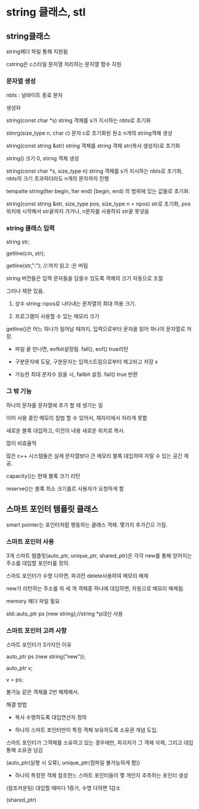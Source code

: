 # string 클래스, stl

## string클래스 

string헤더 파일 통해 지원됨

cstring은 c스타일 문자열 처리하는 문자열 함수 지원



### 문자열 생성

nbts : 널바이트 종료 문자



생성자


string(const char *s)     string 객체를 s가 지시하는 nbts로 초기화

stinrg(size_type n, char c) 문자 c로 초기화된 원소 n개의 string객체 생성

string(const string &str) string 객체를 string 객체 str(복사 생성자)로 초기화

string()  크기 0, stirng 객체 생성

string(const char *s, size_type n) string 객체를 s가 지시하는 nbts로 초기화, nbts의 크기 초과하더라도 n개의 문자까지 진행

tempalte<class Iter> string(Iter begin, Iter end) [begin, end) 의 범위에 있는 값들로 초기화.

string(const string &str, size_type pos, size_type n = npos) str로 초기화, pos위치에 시작해서 str끝까지 가거나, n문자를 사용하되 str끝 못넣음



### string 클래스 입력

string str;

getline(cin, str);

getline(str,":"); //:까지 읽고 :은 버림



string 버전들은 입력 문자들을 담을수 있도록 객체의 크기 자동으로 조절

그러나 제한 있음.

1. 상수 string::npos로 나타내는 문자열의 최대 허용 크기.

2. 프로그램이 사용할 수 있는 메모리 크기



getline()은 어느 하나가 일어날 때까지, 입력으로부터 문자을 읽어 하나의 문자열로 저장.

- 파일 끝 만나면, eofbit설정됨. fall(), eof() true리턴

- 구분문자에 도달, 구분문자는 입력스트림으로부터 제고되고 저장 x

- 가능한 최대 문자수 읽을 시, failbit 설정. fail() true 반환



### 그 밖 기능

하나의 문자를 문자열에 추가 할 때 생기는 일

이미 사용 중인 메모리 침범 할  수 있어서, 제자리에서 자라게 못함

새로운 블록 대입하고, 이전의 내용 새로운 위치로 복사.

많이 비효율적

많은 c++ 시스템들은 실제 문자열보다 큰 메모리 블록 대입하여 자랄 수 있는 공간 제공.



capacity()는 현재 블록 크기 리턴

reserve()는 블록 최소 크기를르 사용자가 요청하게 함



## 스마트 포인터 템플릿 클래스

smart pointer는 포인터처럼 행동하는 클래스 객체. 몇가지 추가긴으 가짐.



### 스마트 포인터 사용

3개 스마트 템플릿(auto_ptr, unique_ptr, shared_ptr)은 각각 new를 통해 얻어지는 주소를 대입할 포인터를 정의.

스마트 포인터가 수명 다하면, 파괴잔 delete사용하여 메모리 해제

new가 리턴하는 주소를 위 세 개 객체중 하나에 대입하면, 자동으로 메모리 해제됨.

memory 헤더 파일 필요

std::auto_ptr<string> ps (new string);//string *p대신 사용

### 스마트 포인터 고려 사항

스마트 포인터가 3가지인 이유

auto_ptr<string> ps (new string("new"));

auto_ptr<string> v;

v = ps;

불가능 같은 객체를 2번 해제해서. 

해결 방법

- 복사 수행하도록 대입연산자 정의

- 하나의 스마트 포인터만이 특정 객체 보유하도록 소유권 개념 도입.

스마트 포인터가 그객체를 소유하고 있는 경우에만, 파괴자가 그 객체 삭제, 그리고 대입 통해 소유권 넘김

(auto_ptr(실행 시 오류), unique_ptr(컴파일 불가능하게 함))

- 하나의 특정한 객체 참조한느 스마트 포인터들이 몇 개인지 추측하는 포인터 생성

(참조카운팅) 대입할 때마다 1증가, 수명 다하면 1감소

(shared_ptr)
